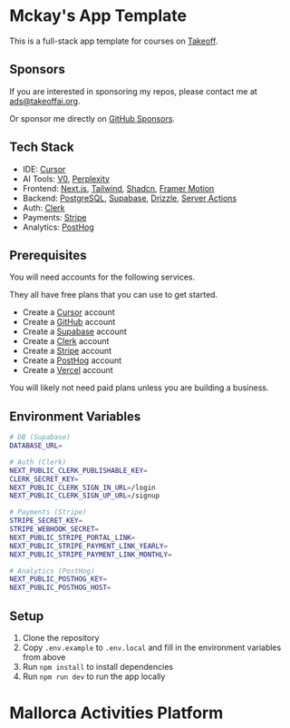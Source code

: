 # Mckay's App Template

This is a full-stack app template for courses on [Takeoff](https://JoinTakeoff.com/).

## Sponsors

If you are interested in sponsoring my repos, please contact me at [ads@takeoffai.org](mailto:ads@takeoffai.org).

Or sponsor me directly on [GitHub Sponsors](https://github.com/sponsors/mckaywrigley).

## Tech Stack

- IDE: [Cursor](https://www.cursor.com/)
- AI Tools: [V0](https://v0.dev/), [Perplexity](https://www.perplexity.com/)
- Frontend: [Next.js](https://nextjs.org/docs), [Tailwind](https://tailwindcss.com/docs/guides/nextjs), [Shadcn](https://ui.shadcn.com/docs/installation), [Framer Motion](https://www.framer.com/motion/introduction/)
- Backend: [PostgreSQL](https://www.postgresql.org/about/), [Supabase](https://supabase.com/), [Drizzle](https://orm.drizzle.team/docs/get-started-postgresql), [Server Actions](https://nextjs.org/docs/app/building-your-application/data-fetching/server-actions-and-mutations)
- Auth: [Clerk](https://clerk.com/)
- Payments: [Stripe](https://stripe.com/)
- Analytics: [PostHog](https://posthog.com/)

## Prerequisites

You will need accounts for the following services.

They all have free plans that you can use to get started.

- Create a [Cursor](https://www.cursor.com/) account
- Create a [GitHub](https://github.com/) account
- Create a [Supabase](https://supabase.com/) account
- Create a [Clerk](https://clerk.com/) account
- Create a [Stripe](https://stripe.com/) account
- Create a [PostHog](https://posthog.com/) account
- Create a [Vercel](https://vercel.com/) account

You will likely not need paid plans unless you are building a business.

## Environment Variables

```bash
# DB (Supabase)
DATABASE_URL=

# Auth (Clerk)
NEXT_PUBLIC_CLERK_PUBLISHABLE_KEY=
CLERK_SECRET_KEY=
NEXT_PUBLIC_CLERK_SIGN_IN_URL=/login
NEXT_PUBLIC_CLERK_SIGN_UP_URL=/signup

# Payments (Stripe)
STRIPE_SECRET_KEY=
STRIPE_WEBHOOK_SECRET=
NEXT_PUBLIC_STRIPE_PORTAL_LINK=
NEXT_PUBLIC_STRIPE_PAYMENT_LINK_YEARLY=
NEXT_PUBLIC_STRIPE_PAYMENT_LINK_MONTHLY=

# Analytics (PostHog)
NEXT_PUBLIC_POSTHOG_KEY=
NEXT_PUBLIC_POSTHOG_HOST=
```

## Setup

1. Clone the repository
2. Copy `.env.example` to `.env.local` and fill in the environment variables from above
3. Run `npm install` to install dependencies
4. Run `npm run dev` to run the app locally

# Mallorca Activities Platform

<!-- Deployment trigger: Emergency middleware fix deployed -->
